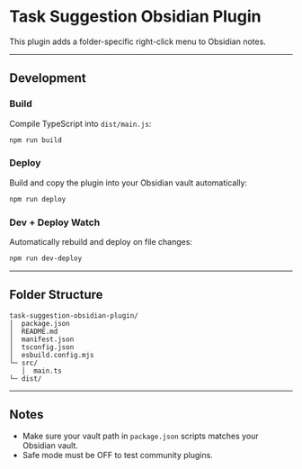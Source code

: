 # Task Suggestion Obsidian Plugin

This plugin adds a folder-specific right-click menu to Obsidian notes.

---

## Development

### Build
Compile TypeScript into `dist/main.js`:

```bash
npm run build
```

### Deploy
Build and copy the plugin into your Obsidian vault automatically:

```bash
npm run deploy
```

### Dev + Deploy Watch
Automatically rebuild and deploy on file changes:

```bash
npm run dev-deploy
```

---

## Folder Structure

```
task-suggestion-obsidian-plugin/
│  package.json
│  README.md
│  manifest.json
│  tsconfig.json
│  esbuild.config.mjs
└─ src/
   │  main.ts
└─ dist/
```

---

## Notes
- Make sure your vault path in `package.json` scripts matches your Obsidian vault.
- Safe mode must be OFF to test community plugins.
